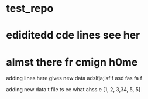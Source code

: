 # test_repo
# ediditedd cde lines see her
# almst there fr cmign h0me


adding lines here gives new data 
adslfja;lsf
f
asd
fas
fa
f


adding new data t file ts ee what ahss
e
[1, 2, 3,34, 5, 5]
